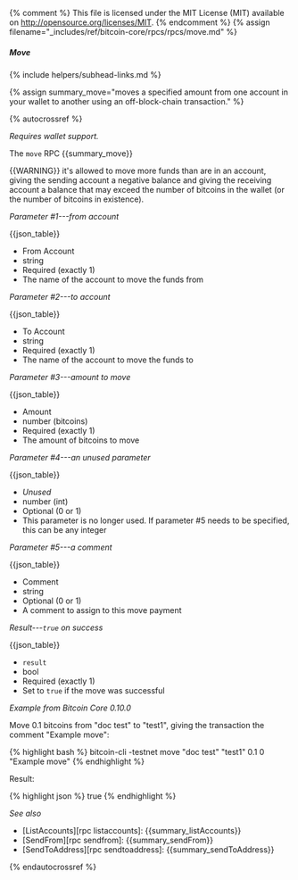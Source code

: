 {% comment %}
This file is licensed under the MIT License (MIT) available on
http://opensource.org/licenses/MIT.
{% endcomment %}
{% assign filename="_includes/ref/bitcoin-core/rpcs/rpcs/move.md" %}

##### Move
{% include helpers/subhead-links.md %}

{% assign summary_move="moves a specified amount from one account in your wallet to another using an off-block-chain transaction." %}

{% autocrossref %}

*Requires wallet support.*

The `move` RPC {{summary_move}}

{{WARNING}} it's allowed to move more funds than are in an account,
giving the sending account a negative balance and giving the receiving
account a balance that may exceed the number of bitcoins in the wallet
(or the number of bitcoins in existence).

*Parameter #1---from account*

{{json_table}}

* From Account
* string
* Required (exactly 1)
* The name of the account to move the funds from

*Parameter #2---to account*

{{json_table}}

* To Account
* string
* Required (exactly 1)
* The name of the account to move the funds to

*Parameter #3---amount to move*

{{json_table}}

* Amount
* number (bitcoins)
* Required (exactly 1)
* The amount of bitcoins to move

*Parameter #4---an unused parameter*

{{json_table}}

* *Unused*
* number (int)
* Optional (0 or 1)
* This parameter is no longer used. If parameter #5 needs to be specified, this can be any integer

*Parameter #5---a comment*

{{json_table}}

* Comment
* string
* Optional (0 or 1)
* A comment to assign to this move payment

*Result---`true` on success*

{{json_table}}

* `result`
* bool
* Required (exactly 1)
* Set to `true` if the move was successful

*Example from Bitcoin Core 0.10.0*

Move 0.1 bitcoins from "doc test" to "test1", giving the transaction the
comment "Example move":

{% highlight bash %}
bitcoin-cli -testnet move "doc test" "test1" 0.1 0 "Example move"
{% endhighlight %}

Result:

{% highlight json %}
true
{% endhighlight %}

*See also*

* [ListAccounts][rpc listaccounts]: {{summary_listAccounts}}
* [SendFrom][rpc sendfrom]: {{summary_sendFrom}}
* [SendToAddress][rpc sendtoaddress]: {{summary_sendToAddress}}

{% endautocrossref %}
